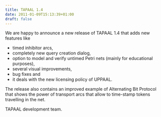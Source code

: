 ```yaml
---
title: TAPAAL 1.4
date: 2011-01-09T15:13:39+01:00
draft: false
---
```


We are happy to announce a new release of TAPAAL 1.4 that adds new features like

 - timed inhibitor arcs,
 - completely new query creation dialog,
 - option to model and verify untimed Petri nets (mainly for educational purposes),
 - several visual improvements,
 - bug fixes and
 - it deals with the new licensing policy of UPPAAL.

The release also contains an improved example of Alternating Bit Protocol that shows the power of transport arcs that allow to time-stamp tokens travelling in the net.

TAPAAL development team.